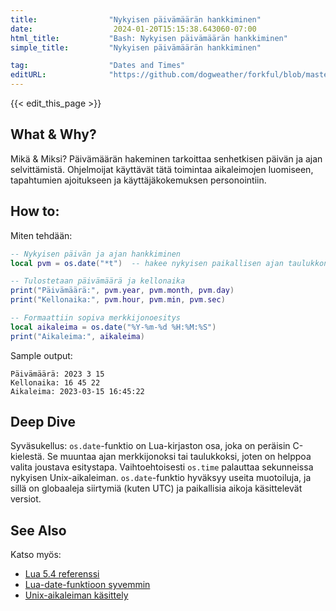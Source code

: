 ```yaml
---
title:                "Nykyisen päivämäärän hankkiminen"
date:                  2024-01-20T15:15:38.643060-07:00
html_title:           "Bash: Nykyisen päivämäärän hankkiminen"
simple_title:         "Nykyisen päivämäärän hankkiminen"

tag:                  "Dates and Times"
editURL:              "https://github.com/dogweather/forkful/blob/master/content/fi/lua/getting-the-current-date.md"
---
```


{{< edit_this_page >}}

## What & Why?
Mikä & Miksi? Päivämäärän hakeminen tarkoittaa senhetkisen päivän ja ajan selvittämistä. Ohjelmoijat käyttävät tätä toimintaa aikaleimojen luomiseen, tapahtumien ajoitukseen ja käyttäjäkokemuksen personointiin.

## How to:
Miten tehdään:

```Lua
-- Nykyisen päivän ja ajan hankkiminen
local pvm = os.date("*t")  -- hakee nykyisen paikallisen ajan taulukkona

-- Tulostetaan päivämäärä ja kellonaika
print("Päivämäärä:", pvm.year, pvm.month, pvm.day)
print("Kellonaika:", pvm.hour, pvm.min, pvm.sec)

-- Formaattiin sopiva merkkijonoesitys
local aikaleima = os.date("%Y-%m-%d %H:%M:%S")
print("Aikaleima:", aikaleima)
```

Sample output:

```
Päivämäärä: 2023 3 15
Kellonaika: 16 45 22
Aikaleima: 2023-03-15 16:45:22
```

## Deep Dive
Syväsukellus: `os.date`-funktio on Lua-kirjaston osa, joka on peräisin C-kielestä. Se muuntaa ajan merkkijonoksi tai taulukkoksi, joten on helppoa valita joustava esitystapa. Vaihtoehtoisesti `os.time` palauttaa sekunneissa nykyisen Unix-aikaleiman. `os.date`-funktio hyväksyy useita muotoiluja, ja sillä on globaaleja siirtymiä (kuten UTC) ja paikallisia aikoja käsittelevät versiot.

## See Also
Katso myös:
- [Lua 5.4 referenssi](https://www.lua.org/manual/5.4/)
- [Lua-date-funktioon syvemmin](https://www.lua.org/pil/22.1.html)
- [Unix-aikaleiman käsittely](https://en.wikipedia.org/wiki/Unix_time)
